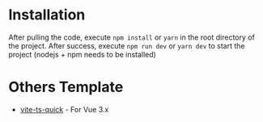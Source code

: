 # Installation

After pulling the code, execute `npm install` or `yarn` in the root directory of the project. After success, execute `npm run dev` or `yarn dev` to start the project (nodejs + npm needs to be installed)

# Others Template
- [vite-ts-quick](https://github.com/pohunchn/vite-ts-quick) - For Vue 3.x
